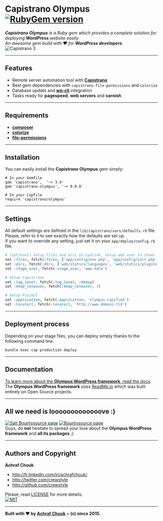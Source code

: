 # Capistrano Olympus [![RubyGem version](https://img.shields.io/gem/v/capistrano-olympus.svg?style=flat-square)](https://rubygems.org/gems/capistrano-olympus)  

_**Capistrano Olympus** is a Ruby gem which provides a complete solution for deploying **WordPress** website easily.  
An awesome gem build with ♥ for **WordPress developers**._  
![Capistrano 3](https://img.shields.io/badge/Capistrano-3-52C1DB.svg?style=flat-square)  

---

## Features

+ Remote server automation tool with [**Capistrano**](http://capistranorb.com/)
+ Best gem dependencies with `capistrano-file-permissions` and `colorize`
+ Database update and [**wp-cli**](https://wp-cli.org/) integration
+ Tasks ready for **pagespeed**, **web servers** and **varnish**

---

## Requirements

+ [**composer**](https://github.com/capistrano/composer)
+ [**colorize**](https://github.com/fazibear/colorize)
+ [**file-permissions**](https://github.com/capistrano/file-permissions)

---

## Installation

You can easily install the **Capistrano Olympus** gem simply:

```
# In your Gemfile
gem 'capistrano',  '~> 3.4'
gem 'capistrano-olympus', '~> 0.0.8'
```

```
# In your Capfile
require 'capistrano/olympus'
```

---

## Settings

All default settings are defined in the `lib/capistrano/vars/defaults.rb` file. Please, refer to it to see exactly how the defaults are set up.  
If you want to override any setting, just set it on your `app/deploy/config.rb` file.

```ruby
# [optional] Setup files and dirs to symlink, setup web user to chown
set :files, fetch(:files, ['app/config/env.php', 'app/config/salt.php', 'web/.htaccess', 'web/robots.txt'])
set :dirs, fetch(:dirs, ['web/statics/languages', 'web/statics/plugins', 'web/statics/uploads'])
set :stage_user, fetch(:stage_user, 'www-data')

# Setup Capistrano
set :log_level, fetch(:log_level, :debug)
set :keep_releases, fetch(:keep_releases, 3)

# Setup Project
set :application, fetch(:application, 'olympus-capified')
set :localurl, fetch(:localurl, 'http://www.domain.tld')
```

---

## Deployment process

Depending on your stage files, you can deploy simply thanks to the following command line:

```
bundle exec cap production deploy
```

---

## Documentation

[To learn more about the **Olympus WordPress framework**, read the docs](https://olympus.readme.io/).  
The **Olympus WordPress framework** uses [ReadMe.io](https://readme.io) which was built entirely on Open Source projects.

---

## All we need is looooooooooooove :)

[![Salt Bountysource page](https://img.shields.io/badge/Salt%20Bountysource-♥-brightgreen.svg?style=flat-square)](https://salt.bountysource.com/teams/olympus) [![Bountysource page](https://img.shields.io/badge/Bountysource-♥-brightgreen.svg?style=flat-square)](https://www.bountysource.com/teams/olympus)  
Guys, do **not** hesitate to spread your love about the **Olympus WordPress framework** and **all its packages** ;)

---

## Authors and Copyright

**Achraf Chouk**

+ http://fr.linkedin.com/in/achrafchouk/
+ http://twitter.com/crewstyle
+ http://github.com/crewstyle

Please, read [LICENSE](https://github.com/GetOlympus/capistrano-olympus/blob/master/LICENSE "LICENSE") for more details.  
[![MIT](https://img.shields.io/badge/license-MIT_License-blue.svg?style=flat-square)](http://opensource.org/licenses/MIT "MIT")  

---

**Built with ♥ by [Achraf Chouk](http://github.com/crewstyle "Achraf Chouk") ~ (c) since 2015.**
